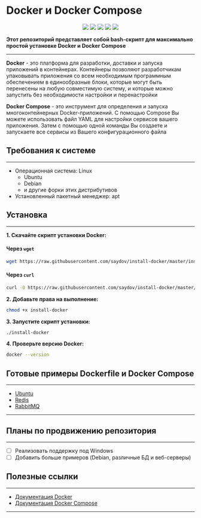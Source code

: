 # Docker и Docker Compose

<div align="center">
  <img src="https://img.shields.io/badge/Docker-19.03.13-blue?style=flat" />
  <img src="https://img.shields.io/badge/Docker%20Compose-1.27.4-blue?style=flat" />
  <img src="https://img.shields.io/badge/release-v1.0.0-blue?style=flat" />
  <img src="https://img.shields.io/badge/dev_branch-development-blue?style=flat" />
  <img src="https://img.shields.io/badge/license-MIT-blue?style=flat" />
</div>

**Этот репозиторий представляет собой bash-скрипт для максимально простой установке Docker и Docker Compose**

--- 

**Docker** - это платформа для разработки, доставки и запуска приложений в контейнерах. Контейнеры позволяют
разработчикам упаковывать приложения со всем необходимым программным обеспечением в единообразные блоки, которые могут
быть перенесены на любую совместимую систему, и которые можно запустить без необходимости настройки и перенастройки

**Docker Compose** - это инструмент для определения и запуска многоконтейнерных Docker-приложений. С помощью Compose Вы
можете использовать файл YAML для настройки сервисов вашего приложения. Затем с помощью одной команды Вы создаете и
запускаете все сервисы из Вашего конфигурационного файла

## Требования к системе

--- 

- Операционная система: Linux
    * Ubuntu
    * Debian
    * и другие форки этих дистрибутивов
- Установленный пакетный менеджер: apt

## Установка

---

**1. Скачайте скрипт установки Docker:**

#### Через `wget`

```sh
wget https://raw.githubusercontent.com/saydov/install-docker/master/install-docker
```

#### Через `curl`

```sh
curl -O https://raw.githubusercontent.com/saydov/install-docker/master/install-docker
```

**2. Добавьте права на выполнение:**

```sh
chmod +x install-docker
```

**3. Запустите скрипт установки:**

```sh
./install-docker
```

**4. Проверьте версию Docker:**

```sh
docker --version
```

## Готовые примеры Dockerfile и Docker Compose

---

- [Ubuntu](https://github.com/saydov/install-docker/tree/master/examples/ubuntu)
- [Redis](https://github.com/saydov/install-docker/tree/master/examples/redis)
- [RabbitMQ](https://github.com/saydov/install-docker/tree/master/examples/rabbitmq)

---

## Планы по продвижению репозитория

---

- [ ] Реализовать поддержку под Windows
- [ ] Добавить больше примеров (Debian, различные БД и веб-серверы)

## Полезные ссылки

---

- [Документация Docker](https://docs.docker.com)
- [Документация Docker Compose](https://docs.docker.com/compose/)

---
